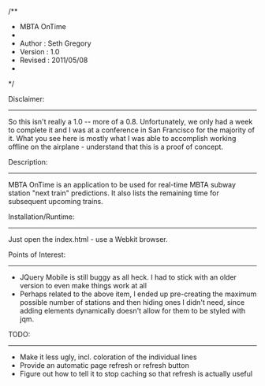 /**
 * MBTA OnTime
 *
 * Author  : Seth Gregory 
 * Version : 1.0
 * Revised : 2011/05/08
 *
 */
 
Disclaimer:
***********
So this isn't really a 1.0 -- more of a 0.8.  Unfortunately, we only had a week to complete it and I was at a conference in San Francisco for the majority of it.  What you see here is mostly what I was able to accomplish working offline on the airplane - understand that this is a proof of concept.

Description:
************
MBTA OnTime is an application to be used for real-time MBTA subway station "next train" predictions.  It also lists the remaining time for subsequent upcoming trains.

Installation/Runtime:
*********************
Just open the index.html - use a Webkit browser.

Points of Interest:
*******************
- JQuery Mobile is still buggy as all heck.  I had to stick with an older version to even make things work at all
- Perhaps related to the above item, I ended up pre-creating the maximum possible number of stations and then hiding ones I didn't need, since adding elements dynamically doesn't allow for them to be styled with jqm.

TODO:
*****
- Make it less ugly, incl. coloration of the individual lines
- Provide an automatic page refresh or refresh button
- Figure out how to tell it to stop caching so that refresh is actually useful
